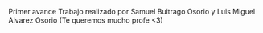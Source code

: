 Primer avance
Trabajo realizado por Samuel Buitrago Osorio y Luis Miguel Alvarez Osorio
(Te queremos mucho profe <3)
